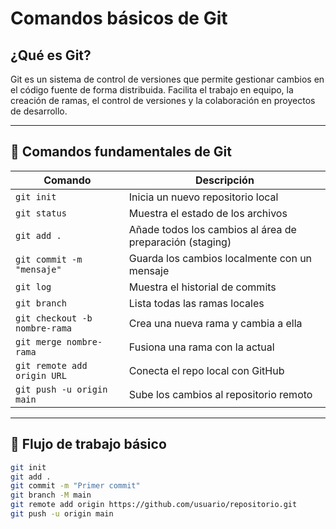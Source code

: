  # Comandos básicos de Git

## ¿Qué es Git?

Git es un sistema de control de versiones que permite gestionar cambios en el código fuente de forma distribuida. Facilita el trabajo en equipo, la creación de ramas, el control de versiones y la colaboración en proyectos de desarrollo.

---

## 🧰 Comandos fundamentales de Git

| Comando | Descripción |
|--------|-------------|
| `git init` | Inicia un nuevo repositorio local |
| `git status` | Muestra el estado de los archivos |
| `git add .` | Añade todos los cambios al área de preparación (staging) |
| `git commit -m "mensaje"` | Guarda los cambios localmente con un mensaje |
| `git log` | Muestra el historial de commits |
| `git branch` | Lista todas las ramas locales |
| `git checkout -b nombre-rama` | Crea una nueva rama y cambia a ella |
| `git merge nombre-rama` | Fusiona una rama con la actual |
| `git remote add origin URL` | Conecta el repo local con GitHub |
| `git push -u origin main` | Sube los cambios al repositorio remoto |

---

## 🌿 Flujo de trabajo básico

```bash
git init
git add .
git commit -m "Primer commit"
git branch -M main
git remote add origin https://github.com/usuario/repositorio.git
git push -u origin main


